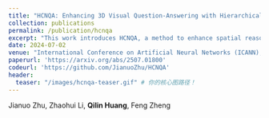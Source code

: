 ```yaml
---
title: "HCNQA: Enhancing 3D Visual Question-Answering with Hierarchical Concentration Narrowing Supervision"
collection: publications
permalink: /publication/hcnqa
excerpt: "This work introduces HCNQA, a method to enhance spatial reasoning in 3D-VQA. By integrating a Hierarchical Concentration Narrowing (HCN) module, we guide the model's attention to suppress shortcuts and improve performance on the ScanQA benchmark."
date: 2024-07-02
venue: "International Conference on Artificial Neural Networks (ICANN), 2025"
paperurl: 'https://arxiv.org/abs/2507.01800'
codeurl: 'https://github.com/JianuoZhu/HCNQA'
header:
  teaser: "/images/hcnqa-teaser.gif" # 你的核心图路径！
---
```


Jianuo Zhu, Zhaohui Li, **Qilin Huang**, Feng Zheng